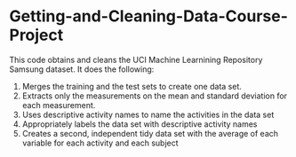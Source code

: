 # Getting-and-Cleaning-Data-Course-Project

This code obtains and cleans the UCI Machine Learnining Repository Samsung dataset. It does the following: 
1. Merges the training and the test sets to create one data set. 
2. Extracts only the measurements on the mean and standard deviation for each measurement. 
3. Uses descriptive activity names to name the activities in the data set 
4. Appropriately labels the data set with descriptive activity names
5. Creates a second, independent tidy data set with the average of each variable for each activity and each subject


